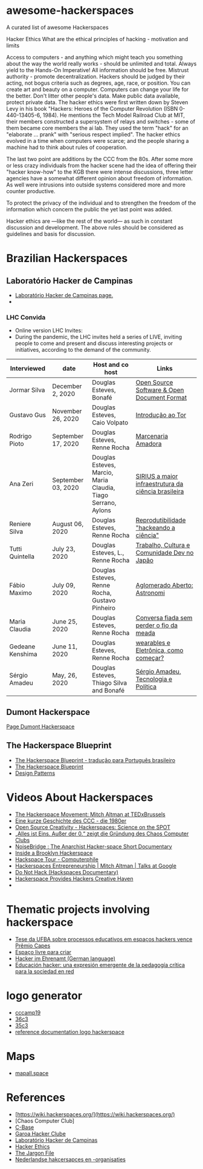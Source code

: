 # awesome-hackerspaces
A curated list of awesome Hackerspaces

Hacker Ethics
What are the ethical principles of hacking - motivation and limits

Access to computers - and anything which might teach you something about the way the world really works - should be unlimited and total. Always yield to the Hands-On Imperative!
All information should be free.
Mistrust authority - promote decentralization.
Hackers should be judged by their acting, not bogus criteria such as degrees, age, race, or position.
You can create art and beauty on a computer.
Computers can change your life for the better.
Don't litter other people's data.
Make public data available, protect private data.
The hacker ethics were first written down by Steven Levy in his book "Hackers: Heroes of the Computer Revolution (ISBN 0-440-13405-6, 1984). He mentions the Tech Model Railroad Club at MIT, their members constructed a supersystem of relays and switches - some of them became core members the ai lab. They used the term "hack" for an "elaborate ... prank" with "serious respect implied". The hacker ethics evolved in a time when computers were scarce; and the people sharing a machine had to think about rules of cooperation.

The last two point are additions by the CCC from the 80s. After some more or less crazy individuals from the hacker scene had the idea of offering their "hacker know-how" to the KGB there were intense discussions, three letter agencies have a somewhat different opinion about freedom of information. As well were intrusions into outside systems considered more and more counter productive.

To protect the privacy of the individual and to strengthen the freedom of the information which concern the public the yet last point was added.

Hacker ethics are —like the rest of the world— as such in constant discussion and development. The above rules should be considered as guidelines and basis for discussion.


# Brazilian Hackerspaces
## Laboratório Hacker de Campinas
- [Laboratório Hacker de Campinas page.](https://wiki.hackerspaces.org/Laborat%C3%B3rio_Hacker_de_Campinas)
- 
### LHC Convida
- Online version LHC Invites:
- During the pandemic, the LHC invites held a series of LIVE, inviting people to come and present and discuss interesting projects or initiatives, according to the demand of the community.

| Interviewed           |     date     |  Host and co host                         | Links                          |
|-----------------------|--------------|------------------------------------------|--------------------------------|
|Jormar Silva 		|December 2, 2020 |Douglas Esteves, Bonafé |[Open Source Software & Open Document Format](https://www.youtube.com/watch?v=YjiQIIoAuDY) |
|Gustavo Gus	  	|November 26, 2020|Douglas Esteves, Caio Volpato|[Introdução ao Tor](https://www.youtube.com/watch?v=OUbMgDztTJo) |
|Rodrigo Pioto 	 	|September 17, 2020|Douglas Esteves, Renne Rocha|[ Marcenaria Amadora](https://www.youtube.com/watch?v=gh5cLLmnHiA&t) |
|Ana Zeri	      	|September 03, 2020|Douglas Esteves, Marcio, Maria Claudia, Tiago Serrano, Aylons|[SIRIUS a maior infraestrutura da ciência brasileira](https://www.youtube.com/watch?v=ZxKUDOBTqYM) | 
|Reniere Silva		|August 06, 2020|Douglas Esteves, Renne Rocha|[Reprodutibilidade "hackeando a ciência"](https://www.youtube.com/watch?v=GyTwQF6bIpc) |
|Tutti Quintella 	|July 23, 2020|Douglas Esteves, L., Renne Rocha|[Trabalho, Cultura e Comunidade Dev no Japão](https://www.youtube.com/watch?v=VVdE0kJQRYI) |
|Fábio Maximo	  	|July 09, 2020| Douglas Esteves, Renne Rocha, Gustavo Pinheiro|[Aglomerado Aberto: Astronomi](https://www.youtube.com/watch?v=DNhvrxWTQM4) |
|Maria Claudia		|June 25, 2020|Douglas Esteves, Renne Rocha|[Conversa fiada sem perder o fio da meada](https://www.youtube.com/watch?v=jxBDuaMQAdw) |
|Gedeane Kenshima	|June 11, 2020|Douglas Esteves, Renne Rocha|[wearables e Eletrônica, como começar?](https://www.youtube.com/watch?v=UiFvgk0W3f8)|
|Sérgio Amadeu    |May, 26, 2020 |Douglas Esteves, Thiago Silva and Bonafé|[Sérgio Amadeu, Tecnologia e Política](https://www.youtube.com/watch?v=t_AZThnDUCU&t)|


## Dumont Hackerspace
[Page Dumont Hackerspace](https://dumonths.github.io/)

## The Hackerspace Blueprint
- [The Hackerspace Blueprint - tradução para Português brasileiro](https://github.com/lhc/hackerspace-blueprint) 
- [The Hackerspace Blueprint ](https://hackerspace.design/)
- [Design Patterns](https://wiki.hackerspaces.org/Design_Patterns)

# Videos About Hackerspaces
- [The Hackerspace Movement: Mitch Altman at TEDxBrussels](https://www.youtube.com/watch?v=WkiX7R1-kaY)
- [Eine kurze Geschichte des CCC - die 1980er](https://www.youtube.com/watch?v=9BmPUCgUNYU)
- [Open Source Creativity - Hackerspaces: Science on the SPOT](https://www.youtube.com/watch?time_continue=26&v=wamwklXWK4M&feature=emb_logo)
- [„Alles ist Eins. Außer der 0.“ zeigt die Gründung des Chaos Computer Clubs](https://fm4.orf.at/stories/3016826/)
- [NoiseBridge : The Anarchist Hacker-space Short Documentary](https://www.youtube.com/watch?v=JZmQdKLVb1w)
- [Inside a Brooklyn Hackerspace](https://www.youtube.com/watch?v=aezNzv6oOAQ)
- [Hackspace Tour - Computerphile](https://www.youtube.com/watch?v=NlKjFZwW3Ts)
- [Hackerspaces Entrepreneurship | Mitch Altman | Talks at Google](https://www.youtube.com/watch?v=jlrdHM6q6mY)
- [Do Not Hack (Hackspaces Documentary)](https://www.youtube.com/watch?v=t8up7Wm-LAE)
- [Hackerspace Provides Hackers Creative Haven](https://www.youtube.com/watch?v=gCvyeTRnQSs)
- 

# Thematic projects involving hackerspace
- [Tese da UFBA sobre processos educativos em espaços hackers vence Prêmio Capes](http://www.edgardigital.ufba.br/?p=15363) 
- [Espaço livre para criar](https://revistapesquisa.fapesp.br/2018/05/23/espaco-livre-para-criar/)
- [Hacker im Ehrenamt (German language)](https://www.deutschlandfunkkultur.de/wau-holland-stiftung-hacker-im-ehrenamt.1264.de.html?dram:article_id=484385)
- [Educación hacker: una expresión emergente de la pedagogía crítica para la sociedad en red](https://www.e-publicacoes.uerj.br/index.php/revistateias/article/view/43375)

# logo generator
- [cccamp19](https://cccamp19.bleeptrack.de/)
- [36c3](https://36c3.bleeptrack.de/)
- [35c3](https://35c3.bleeptrack.de/)
- [reference documentation logo hackerspace](https://gitlab.com/gosh-community/visual-identity)

# Maps
- [mapall.space](https://mapall.space/)

# References
- [https://wiki.hackerspaces.org/](https://wiki.hackerspaces.org/)
- [Chaos Computer Club]
- [C-Base](https://www.c-base.org/)
- [Garoa Hacker Clube](https://garoa.net.br)
- [Laboratório Hacker de Campinas](https://lhc.net.br/)
- [Hacker Ethics](https://www.ccc.de/en/hackerethik)
- [The Jargon File](http://catb.org/jargon/html/)
- [Nederlandse hakcersapces en -organisaties](https://hackerspaces.nl/)

